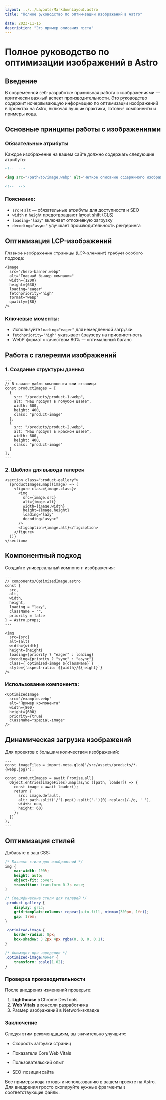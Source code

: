 ```yaml
---
layout: ../../Layouts/MarkdownLayout.astro
title: "Полное руководство по оптимизации изображений в Astro"

date: 2023-11-15
description: "Это пример описания поста"
---
```


# Полное руководство по оптимизации изображений в Astro

## Введение

В современной веб-разработке правильная работа с изображениями — критически важный аспект производительности. Это руководство содержит исчерпывающую информацию по оптимизации изображений в проектах на Astro, включая лучшие практики, готовые компоненты и примеры кода.

## Основные принципы работы с изображениями

### Обязательные атрибуты

Каждое изображение на вашем сайте должно содержать следующие атрибуты:

```html
<!--  -->

<img src="/path/to/image.webp" alt="Четкое описание содержимого изображения" width="800" height="600" loading="lazy" decoding="async" />

<!--  -->
```

### Пояснение:

-   `src` и `alt` — обязательные атрибуты для доступности и SEO
-   `width` и `height` предотвращают layout shift (CLS)
-   `loading="lazy"` включает отложенную загрузку
-   `decoding="async"` улучшает производительность рендеринга

## Оптимизация LCP-изображений

Главное изображение страницы (LCP-элемент) требует особого подхода:

```astro
<Image
  src="/hero-banner.webp"
  alt="Главный баннер компании"
  width={1200}
  height={630}
  loading="eager"
  fetchpriority="high"
  format="webp"
  quality={80}
/>

```

### Ключевые моменты:

-   Используйте `loading="eager"` для немедленной загрузки
-   `fetchpriority="high"` указывает браузеру на приоритетность
-   WebP формат с качеством 80% — оптимальный баланс

## Работа с галереями изображений

### 1. Создание структуры данных

```astro
---
// В начале файла компонента или страницы
const productImages = [
  {
    src: "/products/product-1.webp",
    alt: "Наш продукт в голубом цвете",
    width: 600,
    height: 400,
    class: "product-image"
  },
  {
    src: "/products/product-2.webp",
    alt: "Наш продукт в красном цвете",
    width: 600,
    height: 400,
    class: "product-image"
  }
];
---

```

### 2. Шаблон для вывода галереи

```astro
<section class="product-gallery">
  {productImages.map((image) => (
    <figure class={image.class}>
      <img
        src={image.src}
        alt={image.alt}
        width={image.width}
        height={image.height}
        loading="lazy"
        decoding="async"
      />
      <figcaption>{image.alt}</figcaption>
    </figure>
  ))}
</section>
```

## Компонентный подход

Создайте универсальный компонент изображения:

```astro
---
// components/OptimizedImage.astro
const {
  src,
  alt,
  width,
  height,
  loading = "lazy",
  className = "",
  priority = false
} = Astro.props;
---

<img
  src={src}
  alt={alt}
  width={width}
  height={height}
  loading={priority ? "eager" : loading}
  decoding={priority ? "sync" : "async"}
  class={`optimized-image ${className}`}
  style={`aspect-ratio: ${width}/${height}`}
/>
```

### Использование компонента:

```astro
<OptimizedImage
  src="/example.webp"
  alt="Пример компонента"
  width={800}
  height={600}
  priority={true}
  className="special-image"
/>
```

## Динамическая загрузка изображений

Для проектов с большим количеством изображений:

```astro
---
const imageFiles = import.meta.glob('/src/assets/products/*.{webp,jpg}');

const productImages = await Promise.all(
  Object.entries(imageFiles).map(async ([path, loader]) => {
    const image = await loader();
    return {
      src: image.default,
      alt: path.split('/').pop().split('.')[0].replace(/-/g, ' '),
      width: 800,
      height: 600
    };
  })
);
---
```

## Оптимизация стилей

Добавьте в ваш CSS:

```css
/* Базовые стили для изображений */
img {
    max-width: 100%;
    height: auto;
    object-fit: cover;
    transition: transform 0.3s ease;
}

/* Специфические стили для галерей */
.product-gallery {
    display: grid;
    grid-template-columns: repeat(auto-fill, minmax(300px, 1fr));
    gap: 1rem;
}

.optimized-image {
    border-radius: 8px;
    box-shadow: 0 2px 4px rgba(0, 0, 0, 0.1);
}

/* Анимация при наведении */
.optimized-image:hover {
    transform: scale(1.02);
}
```

### Проверка производительности

После внедрения изменений проверьте:

1. **Lighthouse** в Chrome DevTools
2. **Web Vitals** в консоли разработчика
3. Размер изображений в Network-вкладке

### Заключение

Следуя этим рекомендациям, вы значительно улучшите:

-   Скорость загрузки страниц

-   Показатели Core Web Vitals

-   Пользовательский опыт

-   SEO-позиции сайта

Все примеры кода готовы к использованию в вашем проекте на Astro. Для внедрения просто скопируйте нужные фрагменты в соответствующие файлы.
